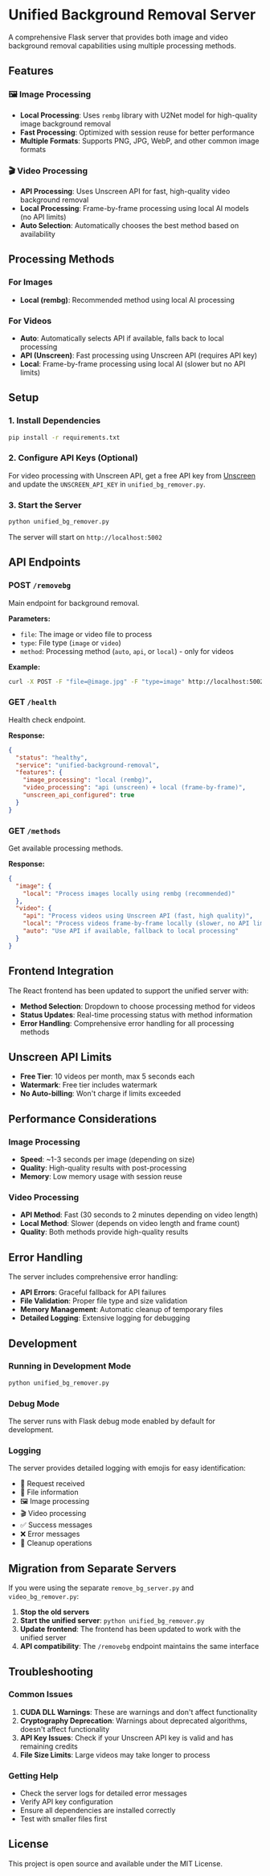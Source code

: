 # Unified Background Removal Server

A comprehensive Flask server that provides both image and video background removal capabilities using multiple processing methods.

## Features

### 🖼️ Image Processing
- **Local Processing**: Uses `rembg` library with U2Net model for high-quality image background removal
- **Fast Processing**: Optimized with session reuse for better performance
- **Multiple Formats**: Supports PNG, JPG, WebP, and other common image formats

### 🎬 Video Processing
- **API Processing**: Uses Unscreen API for fast, high-quality video background removal
- **Local Processing**: Frame-by-frame processing using local AI models (no API limits)
- **Auto Selection**: Automatically chooses the best method based on availability

## Processing Methods

### For Images
- **Local (rembg)**: Recommended method using local AI processing

### For Videos
- **Auto**: Automatically selects API if available, falls back to local processing
- **API (Unscreen)**: Fast processing using Unscreen API (requires API key)
- **Local**: Frame-by-frame processing using local AI (slower but no API limits)

## Setup

### 1. Install Dependencies

```bash
pip install -r requirements.txt
```

### 2. Configure API Keys (Optional)

For video processing with Unscreen API, get a free API key from [Unscreen](https://www.unscreen.com/api) and update the `UNSCREEN_API_KEY` in `unified_bg_remover.py`.

### 3. Start the Server

```bash
python unified_bg_remover.py
```

The server will start on `http://localhost:5002`

## API Endpoints

### POST `/removebg`
Main endpoint for background removal.

**Parameters:**
- `file`: The image or video file to process
- `type`: File type (`image` or `video`)
- `method`: Processing method (`auto`, `api`, or `local`) - only for videos

**Example:**
```bash
curl -X POST -F "file=@image.jpg" -F "type=image" http://localhost:5002/removebg
```

### GET `/health`
Health check endpoint.

**Response:**
```json
{
  "status": "healthy",
  "service": "unified-background-removal",
  "features": {
    "image_processing": "local (rembg)",
    "video_processing": "api (unscreen) + local (frame-by-frame)",
    "unscreen_api_configured": true
  }
}
```

### GET `/methods`
Get available processing methods.

**Response:**
```json
{
  "image": {
    "local": "Process images locally using rembg (recommended)"
  },
  "video": {
    "api": "Process videos using Unscreen API (fast, high quality)",
    "local": "Process videos frame-by-frame locally (slower, no API limits)",
    "auto": "Use API if available, fallback to local processing"
  }
}
```

## Frontend Integration

The React frontend has been updated to support the unified server with:

- **Method Selection**: Dropdown to choose processing method for videos
- **Status Updates**: Real-time processing status with method information
- **Error Handling**: Comprehensive error handling for all processing methods

## Unscreen API Limits

- **Free Tier**: 10 videos per month, max 5 seconds each
- **Watermark**: Free tier includes watermark
- **No Auto-billing**: Won't charge if limits exceeded

## Performance Considerations

### Image Processing
- **Speed**: ~1-3 seconds per image (depending on size)
- **Quality**: High-quality results with post-processing
- **Memory**: Low memory usage with session reuse

### Video Processing
- **API Method**: Fast (30 seconds to 2 minutes depending on video length)
- **Local Method**: Slower (depends on video length and frame count)
- **Quality**: Both methods provide high-quality results

## Error Handling

The server includes comprehensive error handling:

- **API Errors**: Graceful fallback for API failures
- **File Validation**: Proper file type and size validation
- **Memory Management**: Automatic cleanup of temporary files
- **Detailed Logging**: Extensive logging for debugging

## Development

### Running in Development Mode
```bash
python unified_bg_remover.py
```

### Debug Mode
The server runs with Flask debug mode enabled by default for development.

### Logging
The server provides detailed logging with emojis for easy identification:
- 🔄 Request received
- 📄 File information
- 🖼️ Image processing
- 🎬 Video processing
- ✅ Success messages
- ❌ Error messages
- 🧹 Cleanup operations

## Migration from Separate Servers

If you were using the separate `remove_bg_server.py` and `video_bg_remover.py`:

1. **Stop the old servers**
2. **Start the unified server**: `python unified_bg_remover.py`
3. **Update frontend**: The frontend has been updated to work with the unified server
4. **API compatibility**: The `/removebg` endpoint maintains the same interface

## Troubleshooting

### Common Issues

1. **CUDA DLL Warnings**: These are warnings and don't affect functionality
2. **Cryptography Deprecation**: Warnings about deprecated algorithms, doesn't affect functionality
3. **API Key Issues**: Check if your Unscreen API key is valid and has remaining credits
4. **File Size Limits**: Large videos may take longer to process

### Getting Help

- Check the server logs for detailed error messages
- Verify API key configuration
- Ensure all dependencies are installed correctly
- Test with smaller files first

## License

This project is open source and available under the MIT License. 